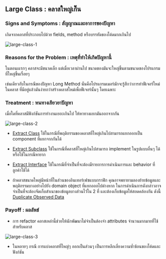 ## Large Class : คลาสใหญ่เกิ๊น
### Signs and Symptoms : สัญญาณและอาการของปัญหา 
เกิดจากคลาสที่ประกอบไปด้วย fields, method หรือบรรทัดของโค้ดมากเกินไป
    
![large-class-1](https://sourcemaking.com/images/refactoring-illustrations/2x/large-class-1.png)
    
### Reasons for the Problem : เหตุที่ทำให้เกิดปัญหานี้
ในตอนเแรกๆ คลาสจะมีขนาดเล็ก แต่เมื่อเวลาผ่านไป ขนาดของมันจะใหญ่ขึ้นตามขนาดของโปรแกรมที่ใหญ่ขึ้นเรื่อยๆ
    
เช่นเดียวกับในกรณีของปัญหา Long Method นั่นคือโปรแกรมเมอร์มักจะรู้สึกว่าการทำฟีเจอร์ใหม่ในคลาส ที่มีอยู่แล้วมันง่ายกว่าสร้างคลาสใหม่เพื่อฟีเจอร์นั้นๆ โดยเฉพาะ
    
### Treatment : หนทางเยียวยาปัญหา
เมื่อใดที่คลาสมีฟังก์ชันการทำงานเยอะเกินไป ให้หาทางแยกมันออกจากกัน
    
![large-class-2](https://sourcemaking.com/images/refactoring-illustrations/2x/large-class-2.png)
    
+ [Extract Class](https://sourcemaking.com/refactoring/extract-class)
ใช้ในกรณีที่พฤติกรรมของคลาสที่ใหญ่เกินไปสามารถแยกออกเป็น component ที่แยกจากกันได้
    
+ [Extract Subclass](https://sourcemaking.com/refactoring/extract-subclass)
ใช้ในกรณีที่คลาสที่ใหญ่เกินไปสามารถ implement ในรูปแบบอื่นๆ ได้ หรือใช้ในกรณีหายาก
    
+ [Extract Interface](https://sourcemaking.com/refactoring/extract-interface)
ใช้ในกรณีที่จำเป็นที่จะต้องมีรายการการดำเนินการและ behavior ที่ลูกค้าใช้ได้
    
+ ถ้าคลาสขนาดใหญ่มีหน้าที่ในส่วนของอินเทอร์เฟซแบบกราฟิก คุณอาจพยายามลองย้ายข้อมูลและพฤติกรรมบางอย่างไปยัง domain object ที่แยกออกไปต่างหาก ในการดำเนินการดังกล่าวอาจจำเป็นที่จะต้องจัดเก็บสำเนาของข้อมูลบางส่วนไว้ใน 2 ที่ และต้องเก็บข้อมูลให้สอดคล้องกัน ดังนี้ [Duplicate Observed Data](https://sourcemaking.com/refactoring/duplicate-observed-data)
    
### Payoff : ผลลัพธ์
+ การ refactor คลาสเหล่านี้ช่วยให้นักพัฒนาไม่จำเป็นต้องจำ attributes จำนวนมากมายที่ใช้สำหรับคลาส
    
![large-class-3](https://sourcemaking.com/images/refactoring-illustrations/2x/large-class-3.png)
    
+ ในหลายๆ กรณี การแบ่งคลาสที่ใหญ่ๆ ออกเป็นส่วนๆ เป็นการหลีกเลี่ยงความซ้ำซ้อนของโค้ดและฟังก์ชัน